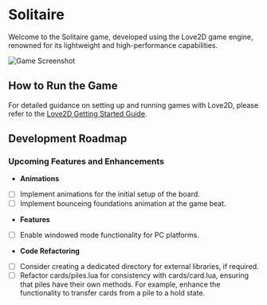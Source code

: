 # Solitaire
Welcome to the Solitaire game,
developed using the Love2D game engine,
renowned for its lightweight and high-performance capabilities.

![Game Screenshot](/../screenshots/game-screenshot.png?raw=true "Game Screenshot")
## How to Run the Game
For detailed guidance on setting up and running games with Love2D,
please refer to the [Love2D Getting Started Guide](https://love2d.org/wiki/Getting_Started).
## Development Roadmap
### Upcoming Features and Enhancements
- **Animations**
 - [ ] Implement animations for the initial setup of the board.
 - [ ] Implement bounceing foundations animation at the game beat.
- **Features**
 - [ ] Enable windowed mode functionality for PC platforms.
- **Code Refactoring**
 - [ ] Consider creating a dedicated directory for external libraries, if required.
 - [ ] Refactor cards/piles.lua for consistency with cards/card.lua,
 ensuring that piles have their own methods. For example,
 enhance the functionality to transfer cards from a pile to a hold state.
